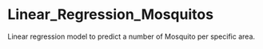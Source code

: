 # Linear_Regression_Mosquitos
Linear regression model to predict a number of Mosquito per specific area.
